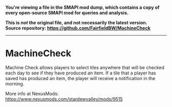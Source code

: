 **You're viewing a file in the SMAPI mod dump, which contains a copy of every open-source SMAPI mod
for queries and analysis.**

**This is _not_ the original file, and not necessarily the latest version.**  
**Source repository: https://github.com/FairfieldBW/MachineCheck**

----

# MachineCheck

Machine Check allows players to select tiles anywhere that will be checked each day to see if they have produced an item. If a tile that a player has saved has produced an item, the player will receive a notification in the morning.

More info at NexusMods: https://www.nexusmods.com/stardewvalley/mods/9515
